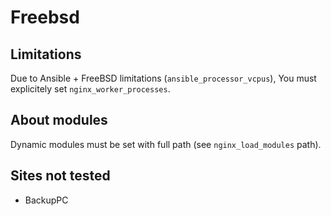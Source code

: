 Freebsd
=======

Limitations
-----------

Due to Ansible + FreeBSD limitations (`ansible_processor_vcpus`), You must explicitely set `nginx_worker_processes`.

About modules
-------------

Dynamic modules must be set with full path (see `nginx_load_modules` path).

Sites not tested
----------------

- BackupPC
